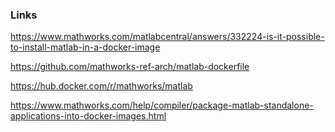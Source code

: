 ### Links


https://www.mathworks.com/matlabcentral/answers/332224-is-it-possible-to-install-matlab-in-a-docker-image


https://github.com/mathworks-ref-arch/matlab-dockerfile

https://hub.docker.com/r/mathworks/matlab

https://www.mathworks.com/help/compiler/package-matlab-standalone-applications-into-docker-images.html

